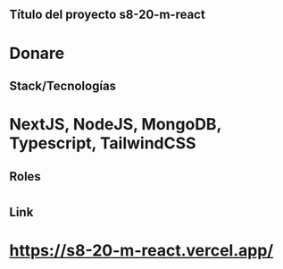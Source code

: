 ## Título del proyecto s8-20-m-react

# Donare

## Stack/Tecnologías

# NextJS, NodeJS, MongoDB, Typescript, TailwindCSS

## Roles

#

#

#

#

#

#

## Link

# https://s8-20-m-react.vercel.app/
